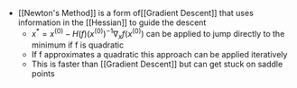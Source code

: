 - [[Newton's Method]] is a form of[[Gradient Descent]] that uses information in the [[Hessian]] to guide the descent
	- $x^*=x^{(0)}-H(f)(x^{(0)})^{-1}\nabla_xf(x^{(0)})$ can be applied to jump directly to the minimum if f is quadratic
	- If f approximates a  quadratic this approach can be applied iteratively
	- This is faster than [[Gradient Descent]] but can get stuck on saddle points